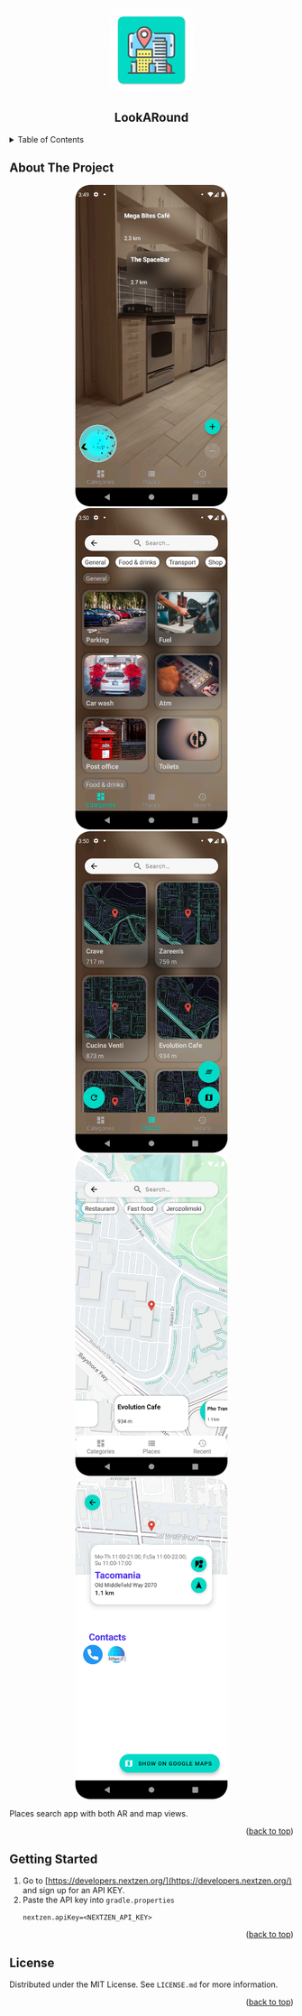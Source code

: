 <a name="readme-top"></a>

<!-- PROJECT LOGO -->
<br />
<div align="center">
<img src="https://raw.githubusercontent.com/tosoba/LookARound/master/app/src/main/res/mipmap-xxxhdpi/ic_launcher.png" alt="Logo" width="150" height="150">

<h2 align="center">LookARound</h2>
</div>



<!-- TABLE OF CONTENTS -->
<details>
  <summary>Table of Contents</summary>
  <ol>
    <li>
      <a href="#about-the-project">About The Project</a>
    </li>
    <li>
      <a href="#getting-started">Getting Started</a>
    </li>
    <li><a href="#license">License</a></li>
  </ol>
</details>



<!-- ABOUT THE PROJECT -->
## About The Project

<div align="center">
<img src="https://raw.githubusercontent.com/tosoba/LookARound/master/Screenshot_1.png" alt="Logo" width="270" height="570">
<img src="https://raw.githubusercontent.com/tosoba/LookARound/master/Screenshot_2.png" alt="Logo" width="270" height="570">
<img src="https://raw.githubusercontent.com/tosoba/LookARound/master/Screenshot_3.png" alt="Logo" width="270" height="570">
<img src="https://raw.githubusercontent.com/tosoba/LookARound/master/Screenshot_4.png" alt="Logo" width="270" height="570">
<img src="https://raw.githubusercontent.com/tosoba/LookARound/master/Screenshot_5.png" alt="Logo" width="270" height="570">
</div>

Places search app with both AR and map views.

<p align="right">(<a href="#readme-top">back to top</a>)</p>



<!-- GETTING STARTED -->
## Getting Started


1. Go to [https://developers.nextzen.org/](https://developers.nextzen.org/) and sign up for an API KEY.
2. Paste the API key into `gradle.properties`
   ```properties
   nextzen.apiKey=<NEXTZEN_API_KEY>
   ```
<p align="right">(<a href="#readme-top">back to top</a>)</p>



<!-- LICENSE -->
## License

Distributed under the MIT License. See `LICENSE.md` for more information.

<p align="right">(<a href="#readme-top">back to top</a>)</p>

